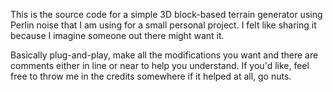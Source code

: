 This is the source code for a simple 3D block-based terrain generator using Perlin noise that I am using for a small personal project. 
I felt like sharing it because I imagine someone out there might want it. 

Basically plug-and-play, make all the modifications you want and there are comments either in line or near to help you understand. 
If you'd like, feel free to throw me in the credits somewhere if it helped at all, go nuts.
